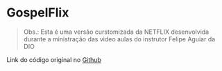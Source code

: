 # GospelFlix

> Obs.: Esta é uma versão curstomizada da NETFLIX desenvolvida durante a ministração das video aulas do instrutor Felipe Aguiar da DIO

Link do código original no [Github](https://github.com/felipeAguiarCode/netflix-clone)
